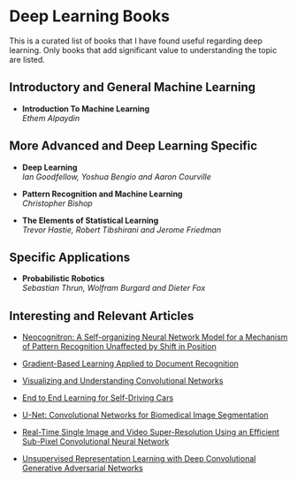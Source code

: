 # Deep Learning Books

This is a curated list of books that I have found useful regarding
deep learning.  Only books that add significant value to understanding
the topic are listed.



## Introductory and General Machine Learning

  * __Introduction To Machine Learning__   
    _Ethem Alpaydin_
    
    
    
## More Advanced and Deep Learning Specific

  * __Deep Learning__    
    _Ian Goodfellow, Yoshua Bengio and Aaron Courville_  
 
  * __Pattern Recognition and Machine Learning__     
    _Christopher Bishop_ 
    
  * __The Elements of Statistical Learning__     
    _Trevor Hastie, Robert Tibshirani and Jerome Friedman_
    


## Specific Applications

  * __Probabilistic Robotics__  
    _Sebastian Thrun, Wolfram Burgard and Dieter Fox_
    


## Interesting and Relevant Articles

  * [Neocognitron: A Self-organizing Neural Network Model for a Mechanism of Pattern Recognition Unaffected by Shift in Position](http://www.cs.princeton.edu/courses/archive/spr08/cos598B/Readings/Fukushima1980.pdf)

  * [Gradient-Based Learning Applied to Document Recognition](yann.lecun.com/exdb/publis/pdf/lecun-01a.pdf)
  
  * [Visualizing and Understanding Convolutional Networks](https://arxiv.org/pdf/1311.2901.pdf)
  
  * [End to End Learning for Self-Driving Cars](https://arxiv.org/pdf/1604.07316v1.pdf)

  * [U-Net: Convolutional Networks for Biomedical Image Segmentation](https://arxiv.org/pdf/1505.04597.pdf)
  
  * [Real-Time Single Image and Video Super-Resolution Using an Efficient Sub-Pixel Convolutional Neural Network](https://arxiv.org/pdf/1609.05158.pdf)
  
  * [Unsupervised Representation Learning with Deep Convolutional Generative Adversarial Networks](https://arxiv.org/pdf/1511.06434.pdf)
  
  
